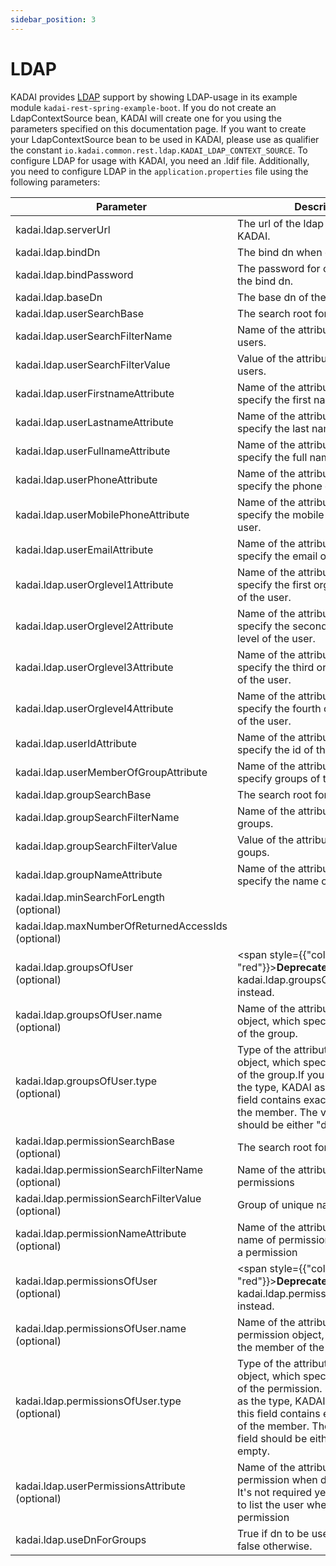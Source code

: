 ```yaml
---
sidebar_position: 3
---
```


# LDAP

KADAI provides [LDAP](https://ldap.com/learn-about-ldap/) support by showing LDAP-usage in its
example module ```kadai-rest-spring-example-boot```.
If you do not create an LdapContextSource bean, KADAI will create one for you using the parameters
specified on this documentation page.
If you want to create your LdapContextSource bean to be used in KADAI, please use as qualifier the
constant ```io.kadai.common.rest.ldap.KADAI_LDAP_CONTEXT_SOURCE```.
To configure LDAP for usage with KADAI, you need an .ldif file. Additionally, you need to configure
LDAP in the ``application.properties`` file using the following parameters:

| Parameter                                               | Description                                                                                                                                                                                                                                                   | Sample Value           |
|---------------------------------------------------------|---------------------------------------------------------------------------------------------------------------------------------------------------------------------------------------------------------------------------------------------------------------|------------------------|              
| kadai.ldap.serverUrl                                    | The url of the ldap server used by KADAI.                                                                                                                                                                                                                     | ldap://localhost:10389 |
| kadai.ldap.bindDn                                       | The bind dn when connecting.                                                                                                                                                                                                                                  | uid=admin              |
| kadai.ldap.bindPassword                                 | The password for connecting with the bind dn.                                                                                                                                                                                                                 | secret                 |
| kadai.ldap.baseDn                                       | The base dn of the ldap server.                                                                                                                                                                                                                               | ou=Test,O=KADAI        |
| kadai.ldap.userSearchBase                               | The search root for users.                                                                                                                                                                                                                                    | cn=users               |
| kadai.ldap.userSearchFilterName                         | Name of the attribute for filtering users.                                                                                                                                                                                                                    | objectclass            |
| kadai.ldap.userSearchFilterValue                        | Value of the attribute for filtering users.                                                                                                                                                                                                                   | person                 |
| kadai.ldap.userFirstnameAttribute                       | Name of the attribute that is used to specify the first name of the user.                                                                                                                                                                                     | givenName              |
| kadai.ldap.userLastnameAttribute                        | Name of the attribute that is used to specify the last name of the user.                                                                                                                                                                                      | sn                     |
| kadai.ldap.userFullnameAttribute                        | Name of the attribute that is used to specify the full name of the user.                                                                                                                                                                                      | cn                     |
| kadai.ldap.userPhoneAttribute                           | Name of the attribute that is used to specify the phone of the user.                                                                                                                                                                                          | phoneNumber            |
| kadai.ldap.userMobilePhoneAttribute                     | Name of the attribute that is used to specify the mobile phone of the user.                                                                                                                                                                                   | mobileNumber           |
| kadai.ldap.userEmailAttribute                           | Name of the attribute that is used to specify the email of the user.                                                                                                                                                                                          | email                  |
| kadai.ldap.userOrglevel1Attribute                       | Name of the attribute that is used to specify the first organization level of the user.                                                                                                                                                                       | orgLevel1              |
| kadai.ldap.userOrglevel2Attribute                       | Name of the attribute that is used to specify the second organization level of the user.                                                                                                                                                                      | orgLevel2              |
| kadai.ldap.userOrglevel3Attribute                       | Name of the attribute that is used to specify the third organization level of the user.                                                                                                                                                                       | orgLevel3              |
| kadai.ldap.userOrglevel4Attribute                       | Name of the attribute that is used to specify the fourth organization level of the user.                                                                                                                                                                      | orgLevel4              |
| kadai.ldap.userIdAttribute                              | Name of the attribute that is used to specify the id of the user.                                                                                                                                                                                             | uid                    |
| kadai.ldap.userMemberOfGroupAttribute                   | Name of the attribute that is used to specify groups of the user.                                                                                                                                                                                             | memberOf               |
| kadai.ldap.groupSearchBase                              | The search root for groups                                                                                                                                                                                                                                    |                        |
| kadai.ldap.groupSearchFilterName                        | Name of the attribute for filtering groups.                                                                                                                                                                                                                   | objectclass            |
| kadai.ldap.groupSearchFilterValue                       | Value of the attribute for filtering goups.                                                                                                                                                                                                                   | groupOfUniqueNames     |
| kadai.ldap.groupNameAttribute                           | Name of the attribute that is used to specify the name of the group.                                                                                                                                                                                          | cn                     |
| kadai.ldap.minSearchForLength<br /> (optional)          |                                                                                                                                                                                                                                                               | 3                      |
| kadai.ldap.maxNumberOfReturnedAccessIds<br />(optional) |                                                                                                                                                                                                                                                               | 50                     |
| kadai.ldap.groupsOfUser<br /> (optional)                | <span style={{"color": "red"}}>**Deprecated:**</span> Please use kadai.ldap.groupsOfUser.name instead.                                                                                                                                                        | uniquemember           |
| kadai.ldap.groupsOfUser.name<br />  (optional)          | Name of the attribute in a group object, which specifies the member of the group.                                                                                                                                                                             | uniquemember           |
| kadai.ldap.groupsOfUser.type<br />(optional)            | Type of the attribute in a group object, which specifies the member of the group.If you specify ‘dn’ as the type, KADAI assumes that this field contains exactly the full dn of the member. The value of this field should be either "dn" or empty.           | dn                     |
| kadai.ldap.permissionSearchBase <br />(optional)        | The search root for permissions                                                                                                                                                                                                                               |                        |
| kadai.ldap.permissionSearchFilterName <br />(optional)  | Name of the attribute for filtering permissions                                                                                                                                                                                                               | objectclass            |
| kadai.ldap.permissionSearchFilterValue <br />(optional) | Group of unique names                                                                                                                                                                                                                                         | groupOfUniqueNames     |
| kadai.ldap.permissionNameAttribute <br />(optional)     | Name of the attribute that sets the name of permission when defining a permission                                                                                                                                                                             | permission             |
| kadai.ldap.permissionsOfUser <br />(optional)           | <span style={{"color": "red"}}>**Deprecated:**</span> Please use kadai.ldap.permissionsOfUser.name instead.                                                                                                                                                   | uniquemember           |
| kadai.ldap.permissionsOfUser.name<br />  (optional)     | Name of the attribute in a permission object, which specifies the member of the permission.                                                                                                                                                                   | uniquemember           |
| kadai.ldap.permissionsOfUser.type<br />(optional)       | Type of the attribute in a permission object, which specifies the member of the permission. If you specify ‘dn’ as the type, KADAI assumes that this field contains exactly the full dn of the member. The value of this field should be either "dn" or empty.| dn                     |
| kadai.ldap.userPermissionsAttribute <br />(optional)    | Name of the attribute that lists the permission when defining a user. It's not required yet, as it's enough to list the user when defining the permission                                                                                                     | permission             |
| kadai.ldap.useDnForGroups                               | True if dn to be used for groups, false otherwise.                                                                                                                                                                                                            | true                   |
